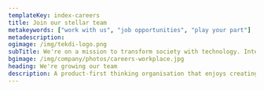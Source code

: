 ```yaml
---
templateKey: index-careers
title: Join our stellar team
metakeywords: ["work with us", "job opportunities", "play your part"]
metadescription: 
ogimage: /img/tekdi-logo.png
subTitle: We're on a mission to transform society with technology. Interested ?
bgimage: /img/company/photos/careers-workplace.jpg
heading: We're growing our team
description: A product-first thinking organisation that enjoys creating fantastic software. We value passion and ownership, and are looking for people with a burning fire to continuously improve status quo.
---
```

